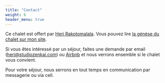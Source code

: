 ```yaml
---
title: "Contact"
weight: 6
header_menu: true
---
```


Ce chalet est offert par [Heri Rakotomalala](https://studiozenkai.com/post/). Vous pouvez lire [la génèse du chalet sur mon site](https://studiozenkai.com/post/airbnb-vacation-home/).

Si vous êtes intéressé par un séjour, faites une demande par email (heri@studiozenkai.com) ou <a href="https://www.airbnb.ca/rooms/38450385?preview_for_ml=true">Airbnb</a> et nous verrons ensemble si le chalet vous convient.
 
Pour votre séjour, nous serrons en tout temps en communication par messagerie ou via cell.